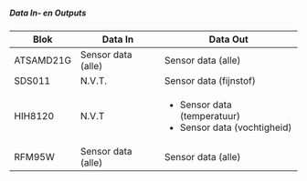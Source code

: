 ##### Data In- en Outputs
| Blok     | Data In            | Data Out                                            |
|----------|--------------------|-----------------------------------------------------|
| ATSAMD21G | Sensor data (alle) | Sensor data (alle)                                  |
| SDS011   | N.V.T.             | Sensor data (fijnstof)                              |
| HIH8120  | N.V.T              | <ul><li>Sensor data (temperatuur)</li> <li>Sensor data (vochtigheid)</li></ul> |
| RFM95W   | Sensor data (alle) | Sensor data (alle)                                   |